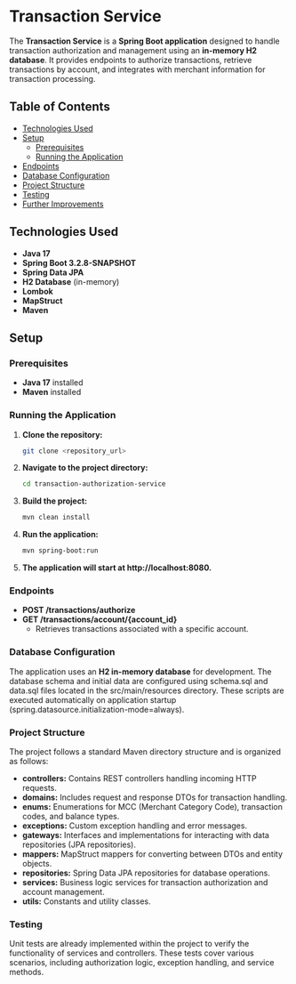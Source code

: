 # Transaction Service

The **Transaction Service** is a **Spring Boot application** designed to handle transaction authorization and management
using an **in-memory H2 database**. It provides endpoints to authorize transactions, retrieve transactions by account,
and integrates with merchant information for transaction processing.

## Table of Contents

- [Technologies Used](#technologies-used)
- [Setup](#setup)
    - [Prerequisites](#prerequisites)
    - [Running the Application](#running-the-application)
- [Endpoints](#endpoints)
- [Database Configuration](#database-configuration)
- [Project Structure](#project-structure)
- [Testing](#testing)
- [Further Improvements](#further-improvements)

## Technologies Used

- **Java 17**
- **Spring Boot 3.2.8-SNAPSHOT**
- **Spring Data JPA**
- **H2 Database** (in-memory)
- **Lombok**
- **MapStruct**
- **Maven**

## Setup

### Prerequisites

- **Java 17** installed
- **Maven** installed

### Running the Application

1. **Clone the repository:**

   ```bash
   git clone <repository_url>

2. **Navigate to the project directory:**
    ```bash
   cd transaction-authorization-service

3. **Build the project:**
    ```bash
    mvn clean install

4. **Run the application:**
     ```bash
   mvn spring-boot:run

5. **The application will start at http://localhost:8080.**

### Endpoints

- **POST /transactions/authorize**
- **GET /transactions/account/{account_id}**
    - Retrieves transactions associated with a specific account.

### Database Configuration

The application uses an **H2 in-memory database** for development. The database schema and initial data are configured
using schema.sql and data.sql files located in the src/main/resources directory. These scripts are executed
automatically on application startup (spring.datasource.initialization-mode=always).

### Project Structure

The project follows a standard Maven directory structure and is organized as follows:

- **controllers:** Contains REST controllers handling incoming HTTP requests.
- **domains:** Includes request and response DTOs for transaction handling.
- **enums:** Enumerations for MCC (Merchant Category Code), transaction codes, and balance types.
- **exceptions:** Custom exception handling and error messages.
- **gateways:** Interfaces and implementations for interacting with data repositories (JPA repositories).
- **mappers:** MapStruct mappers for converting between DTOs and entity objects.
- **repositories:** Spring Data JPA repositories for database operations.
- **services:** Business logic services for transaction authorization and account management.
- **utils:** Constants and utility classes.

### Testing

Unit tests are already implemented within the project to verify the functionality of services and controllers. These
tests cover various scenarios, including authorization logic, exception handling, and service methods.




